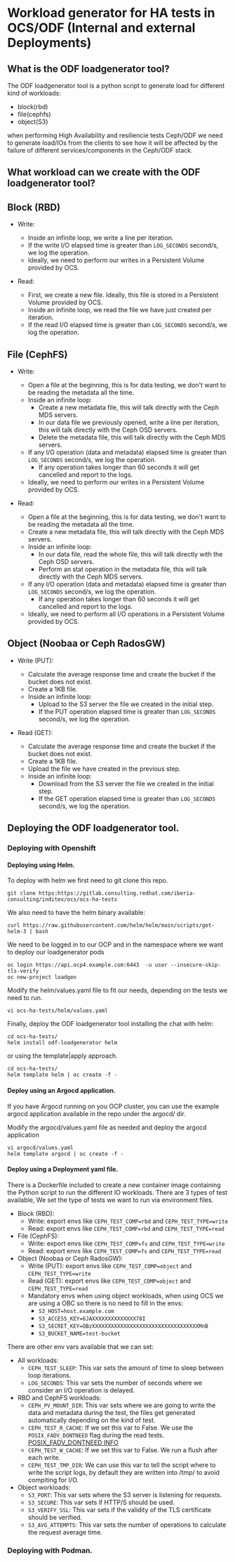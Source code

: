 # Workload generator for HA tests in OCS/ODF (Internal and external Deployments)

## What is the ODF loadgenerator tool?

The ODF loadgenerator tool is a python script to generate load for different kind of workloads:
- block(rbd)
- file(cephfs)
- object(S3)

when performing High Availability and resiliencie tests Ceph/ODF we need to generate load/IOs from the clients to see how it will be affected by the failure of different services/components in the Ceph/ODF stack.

## What workload can we create with the ODF loadgenerator tool?

## Block (RBD)

* Write:
  - Inside an infinite loop, we write a line per iteration.
  - If the write I/O elapsed time is greater than `LOG_SECONDS` second/s, we log the operation.
  - Ideally, we need to perform our writes in a Persistent Volume provided by OCS.

* Read:
  - First, we create a new file. Ideally, this file is stored in a Persistent Volume provided by OCS.
  - Inside an infinite loop, we read the file we have just created per iteration.
  - If the read I/O elapsed time is greater than `LOG_SECONDS` second/s, we log the operation.

## File (CephFS)

* Write:
  - Open a file at the beginning, this is for data testing, we don't want to be reading the metadata all the time.
  - Inside an infinite loop:
    - Create a new metadata file, this will talk directly with the Ceph MDS servers.
    - In our data file we previously opened, write a line per iteration, this will talk directly with the Ceph OSD servers.
    - Delete the metadata file, this will talk directly with the Ceph MDS servers.
  - If any I/O operation (data and metadata) elapsed time is greater than `LOG_SECONDS` second/s, we log the operation.
    - If any operation takes longer than 60 seconds it will get cancelled and report to the logs.
  - Ideally, we need to perform our writes in a Persistent Volume provided by OCS.

* Read:
  - Open a file at the beginning, this is for data testing, we don't want to be reading the metadata all the time.
  - Create a new metadata file, this will talk directly with the Ceph MDS servers.
  - Inside an infinite loop:
    - In our data file, read the whole file, this will talk directly with the Ceph OSD servers.
    - Perform an stat operation in the metadata file, this will talk directly with the Ceph MDS servers.
  - If any I/O operation (data and metadata) elapsed time is greater than `LOG_SECONDS` second/s, we log the operation.
    - If any operation takes longer than 60 seconds it will get cancelled and report to the logs.
  - Ideally, we need to perform all I/O operations in a Persistent Volume provided by OCS.

## Object (Noobaa or Ceph RadosGW)

* Write (PUT):
  - Calculate the average response time and create the bucket if the bucket does not exist.
  - Create a 1KB file.
  - Inside an infinite loop:
    - Upload to the S3 server the file we created in the initial step.
    - If the PUT operation elapsed time is greater than `LOG_SECONDS` second/s, we log the operation.

* Read (GET):
  - Calculate the average response time and create the bucket if the bucket does not exist.
  - Create a 1KB file.
  - Upload the file we have created in the previous step.
  - Inside an infinite loop:
    - Download from the S3 server the file we created in the initial step.
    - If the GET operation elapsed time is greater than `LOG_SECONDS` second/s, we log the operation.


## Deploying the ODF loadgenerator tool.

### Deploying with Openshift

#### Deploying using Helm.

To deploy with helm we first need to git clone this repo. 

```
git clone https:https://gitlab.consulting.redhat.com/iberia-consulting/inditex/ocs/ocs-ha-tests
```

We also need to have the helm binary available:
```
curl https://raw.githubusercontent.com/helm/helm/main/scripts/get-helm-3 | bash
```

We need to be logged in to our OCP and in the namespace where we want to deploy our loadgenerator pods

```
oc login https://api.ocp4.example.com:6443  -u user --insecure-skip-tls-verify 
oc new-project loadgen
```

Modify the helm/values.yaml file to fit our needs, depending on the tests we need to run.

```
vi ocs-ha-tests/helm/values.yaml
```

Finally, deploy the ODF loadgenerator tool installing the chat with helm:

```
cd ocs-ha-tests/
helm install odf-loadgenerator helm
```

or using the template|apply approach.

```
cd ocs-ha-tests/
helm template helm | oc create -f -
```

#### Deploy using an Argocd application.

If you have Argocd running on you OCP cluster, you can use the example argocd application available in the repo under the argocd/ dir.

Modify the argocd/values.yaml file as needed and deploy the argocd application
```
vi argocd/values.yaml
helm template argocd | oc create -f -
```

#### Deploy using a Deployment yaml file.

There is a Dockerfile included to create a new container image containing the Python script to run the different IO workloads. There are 3 types of test available, We set the type of tests we want to run via environment files.

* Block (RBD):
  - Write: export envs like `CEPH_TEST_COMP=rbd` and `CEPH_TEST_TYPE=write`
  - Read: export envs like `CEPH_TEST_COMP=rbd` and `CEPH_TEST_TYPE=read`
* File (CephFS):
  - Write: export envs like `CEPH_TEST_COMP=fs` and `CEPH_TEST_TYPE=write`
  - Read: export envs like `CEPH_TEST_COMP=fs` and `CEPH_TEST_TYPE=read`
* Object (Noobaa or Ceph RadosGW):
  - Write (PUT): export envs like `CEPH_TEST_COMP=object` and `CEPH_TEST_TYPE=write`
  - Read (GET): export envs like `CEPH_TEST_COMP=object` and `CEPH_TEST_TYPE=read`
  - Mandatory envs when using object workloads, when using OCS we are using a OBC so there is no need to fill in the envs:
    - `S3_HOST=host.example.com`
    - `S3_ACCESS_KEY=6JAXXXXXXXXXXXXXX78I`
    - `S3_SECRET_KEY=OBzXXXXXXXXXXXXXXXXXXXXXXXXXXXXXXXXXXMnB`
    - `S3_BUCKET_NAME=test-bucket`

There are other env vars available that we can set:

- All workloads:
  - `CEPH_TEST_SLEEP`: This var sets the amount of time to sleep between loop iterations.
  - `LOG_SECONDS`: This var sets the number of seconds where we consider an I/O operation is delayed.
- RBD and CephFS workloads:
  - `CEPH_PV_MOUNT_DIR`: This var sets where we are going to write the data and metadata during the test, the files get generated automatically depending on the kind of test.
  - `CEPH_TEST_R_CACHE`: If we set this var to False. We use the `POSIX_FADV_DONTNEED` flag during the read tests. [POSIX_FADV_DONTNEED INFO](https://insights.oetiker.ch/linux/fadvise.html)
  - `CEPH_TEST_W_CACHE`: If we set this var to False. We run a flush after each write.
  - `CEPH_TEST_TMP_DIR`: We can use this var to tell the script where to write the script logs, by default they are written into /tmp/ to avoid compiting for I/O.
- Object workloads:
  - `S3_PORT`: This var sets where the S3 server is listening for requests.
  - `S3_SECURE`: This var sets if HTTP/S should be used.
  - `S3_VERIFY_SSL`: This var sets if the validity of the TLS certificate should be verified.
  - `S3_AVG_ATTEMPTS`: This var sets the number of operations to calculate the request average time.

### Deploying with Podman.
